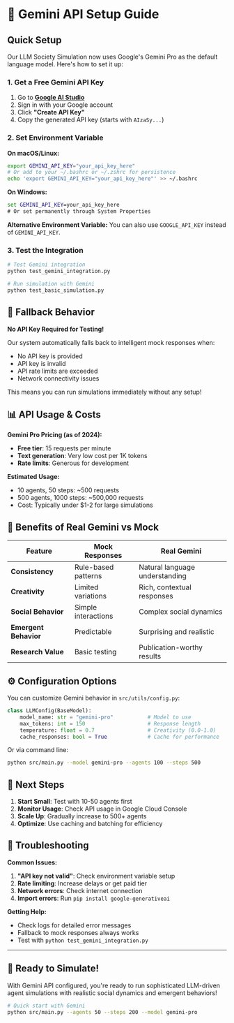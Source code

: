 # 🤖 Gemini API Setup Guide

## Quick Setup

Our LLM Society Simulation now uses Google's Gemini Pro as the default language model. Here's how to set it up:

### 1. Get a Free Gemini API Key

1. Go to **[Google AI Studio](https://makersuite.google.com/app/apikey)**
2. Sign in with your Google account
3. Click **"Create API Key"**
4. Copy the generated API key (starts with `AIzaSy...`)

### 2. Set Environment Variable

**On macOS/Linux:**
```bash
export GEMINI_API_KEY="your_api_key_here"
# Or add to your ~/.bashrc or ~/.zshrc for persistence
echo 'export GEMINI_API_KEY="your_api_key_here"' >> ~/.bashrc
```

**On Windows:**
```cmd
set GEMINI_API_KEY=your_api_key_here
# Or set permanently through System Properties
```

**Alternative Environment Variable:**
You can also use `GOOGLE_API_KEY` instead of `GEMINI_API_KEY`.

### 3. Test the Integration

```bash
# Test Gemini integration
python test_gemini_integration.py

# Run simulation with Gemini
python test_basic_simulation.py
```

## 🔄 Fallback Behavior

**No API Key Required for Testing!** 

Our system automatically falls back to intelligent mock responses when:
- No API key is provided
- API key is invalid
- API rate limits are exceeded
- Network connectivity issues

This means you can run simulations immediately without any setup!

## 📊 API Usage & Costs

**Gemini Pro Pricing (as of 2024):**
- **Free tier**: 15 requests per minute
- **Text generation**: Very low cost per 1K tokens
- **Rate limits**: Generous for development

**Estimated Usage:**
- 10 agents, 50 steps: ~500 requests
- 500 agents, 1000 steps: ~500,000 requests
- Cost: Typically under $1-2 for large simulations

## 🎯 Benefits of Real Gemini vs Mock

| Feature | Mock Responses | Real Gemini |
|---------|----------------|-------------|
| **Consistency** | Rule-based patterns | Natural language understanding |
| **Creativity** | Limited variations | Rich, contextual responses |
| **Social Behavior** | Simple interactions | Complex social dynamics |
| **Emergent Behavior** | Predictable | Surprising and realistic |
| **Research Value** | Basic testing | Publication-worthy results |

## ⚙️ Configuration Options

You can customize Gemini behavior in `src/utils/config.py`:

```python
class LLMConfig(BaseModel):
    model_name: str = "gemini-pro"           # Model to use
    max_tokens: int = 150                    # Response length
    temperature: float = 0.7                 # Creativity (0.0-1.0)
    cache_responses: bool = True             # Cache for performance
```

Or via command line:
```bash
python src/main.py --model gemini-pro --agents 100 --steps 500
```

## 🚀 Next Steps

1. **Start Small**: Test with 10-50 agents first
2. **Monitor Usage**: Check API usage in Google Cloud Console
3. **Scale Up**: Gradually increase to 500+ agents
4. **Optimize**: Use caching and batching for efficiency

## 🔧 Troubleshooting

**Common Issues:**

1. **"API key not valid"**: Check environment variable setup
2. **Rate limiting**: Increase delays or get paid tier
3. **Network errors**: Check internet connection
4. **Import errors**: Run `pip install google-generativeai`

**Getting Help:**
- Check logs for detailed error messages
- Fallback to mock responses always works
- Test with `python test_gemini_integration.py`

---

## 🎉 Ready to Simulate!

With Gemini API configured, you're ready to run sophisticated LLM-driven agent simulations with realistic social dynamics and emergent behaviors!

```bash
# Quick start with Gemini
python src/main.py --agents 50 --steps 200 --model gemini-pro
``` 